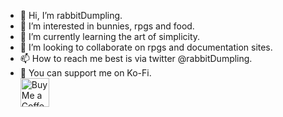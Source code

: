 - 👋 Hi, I’m rabbitDumpling.
- 👀 I’m interested in bunnies, rpgs and food.
- 🌱 I’m currently learning the art of simplicity.
- 💞️ I’m looking to collaborate on rpgs and documentation sites.
- 📫 How to reach me best is via twitter @rabbitDumpling.
- :love_letter: You can support me on Ko-Fi.  
<a href='https://ko-fi.com/rabbitdumpling' target='_blank'><img height='35' style='border:0px;height:46px;' src='https://az743702.vo.msecnd.net/cdn/kofi3.png?v=0' border='0' alt='Buy Me a Coffee at ko-fi.com' />


<!---
rabbitDumpling/rabbitDumpling is a ✨ special ✨ repository because its `README.md` (this file) appears on your GitHub profile.
You can click the Preview link to take a look at your changes.
--->

